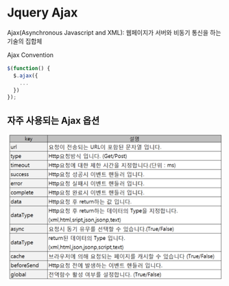 # Jquery Ajax
Ajax(Asynchronous Javascript and XML): 웹페이지가 서버와 비동기 통신을 하는 기술의 집합체


Ajax Convention
```js
$(function() {
  $.ajax({
    ...
  })
});

```

## 자주 사용되는 Ajax 옵션
![](assets/ajax-f365e119.png)
